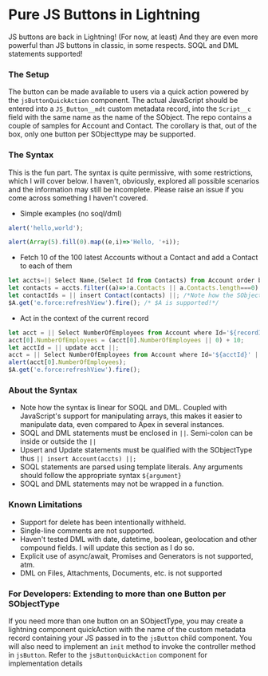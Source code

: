 # Pure JS Buttons in Lightning

JS buttons are back in Lightning! (For now, at least) And they are even more powerful than JS buttons in classic, in some respects. SOQL and DML statements supported!

### The Setup

The button can be made available to users via a quick action powered by the `jsButtonQuickAction` component. The actual JavaScript should be entered into a `JS_Button__mdt` custom metadata record, into the `Script__c` field with the same name as the name of the SObject. The repo contains a couple of samples for Account and Contact. The corollary is that, out of the box, only one button per SObjecttype may be supported. 

### The Syntax

This is the fun part. The syntax is quite permissive, with some restrictions, which I will cover below. I haven't, obviously, explored all possible scenarios and the information may still be incomplete. Please raise an issue if you come across something I haven't covered.

* Simple examples (no soql/dml)

```javascript 
alert('hello,world');
```

```javascript
alert(Array(5).fill(0).map((e,i)=>'Hello, '+i));
```

* Fetch 10 of the 100 latest Accounts without a Contact and add a Contact to each of them

```javascript 
let accts=|| Select Name,(Select Id from Contacts) from Account order by createddate desc limit 100 ||;
let contacts = accts.filter((a)=>!a.Contacts || a.Contacts.length===0).slice(0,10).map((a)=>({LastName: a.Name+'-Contact', AccountId: a.Id}));
let contactIds = || insert Contact(contacts) ||; /*Note how the SObjectType has been specified. This is required for insert and upsert*/
$A.get('e.force:refreshView').fire(); /* $A is supported!*/
```

* Act in the context of the current record

```javascript
let acct = || Select NumberOfEmployees from Account where Id='${recordId}' ||;
acct[0].NumberOfEmployees = (acct[0].NumberOfEmployees || 0) + 10;
let acctId = || update acct ||;
acct = || Select NumberOfEmployees from Account where Id='${acctId}' ||;
alert(acct[0].NumberOfEmployees);
$A.get('e.force:refreshView').fire();
```

### About the Syntax

* Note how the syntax is linear for SOQL and DML. Coupled with JavaScript's support for manipulating arrays, this makes it easier to manipulate data, even compared to Apex in several instances.
* SOQL and DML statements must be enclosed in `||`. Semi-colon can be inside or outside the `||`
* Upsert and Update statements must be qualified with the SObjectType thus `|| insert Account(accts) ||;`
* SOQL statements are parsed using template literals. Any arguments should follow the appropriate syntax `${argument}`
* SOQL and DML statements may not be wrapped in a function.

### Known Limitations

* Support for delete has been intentionally withheld.
* Single-line comments are not supported. 
* Haven't tested DML with date, datetime, boolean, geolocation and other compound fields. I will update this section as I do so.
* Explicit use of async/await, Promises and Generators is not supported, atm.
* DML on Files, Attachments, Documents, etc. is not supported

### For Developers: Extending to more than one Button per SObjectType

If you need more than one button on an SObjectType, you may create a lightning component quickAction with the name of the custom metadata record containing your JS passed in to the `jsButton` child component. You will also need to implement an `init` method to invoke the controller method in `jsButton`. Refer to the `jsButtonQuickAction` component for implementation details

